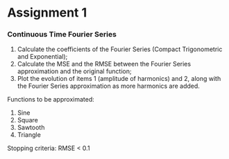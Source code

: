 # Assignment 1

<h3 align="left">Continuous Time Fourier Series</h3>

1. Calculate the coefficients of the Fourier Series (Compact Trigonometric and Exponential);
2. Calculate the MSE and the RMSE between the Fourier Series approximation and the original function;
3. Plot the evolution of items 1 (amplitude of harmonics) and 2, along with the Fourier Series approximation as more harmonics are added.

Functions to be approximated:
1. Sine
2. Square
3. Sawtooth
4. Triangle

Stopping criteria: RMSE < 0.1
